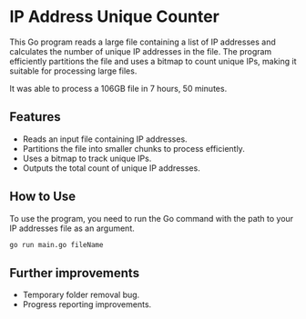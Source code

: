# IP Address Unique Counter

This Go program reads a large file containing a list of IP addresses and calculates the number of unique IP addresses in the file. The program efficiently partitions the file and uses a bitmap to count unique IPs, making it suitable for processing large files. 

It was able to process a 106GB file in 7 hours, 50 minutes.


## Features

- Reads an input file containing IP addresses.
- Partitions the file into smaller chunks to process efficiently.
- Uses a bitmap to track unique IPs.
- Outputs the total count of unique IP addresses.

## How to Use

To use the program, you need to run the Go command with the path to your IP addresses file as an argument. 

```bash
go run main.go fileName
```

## Further improvements
- Temporary folder removal bug.
- Progress reporting improvements.
